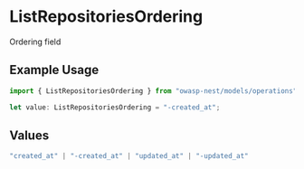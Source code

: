 # ListRepositoriesOrdering

Ordering field

## Example Usage

```typescript
import { ListRepositoriesOrdering } from "owasp-nest/models/operations";

let value: ListRepositoriesOrdering = "-created_at";
```

## Values

```typescript
"created_at" | "-created_at" | "updated_at" | "-updated_at"
```